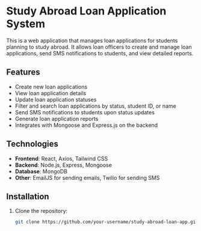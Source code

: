 # Study Abroad Loan Application System

This is a web application that manages loan applications for students planning to study abroad. It allows loan officers to create and manage loan applications, send SMS notifications to students, and view detailed reports.

## Features

- Create new loan applications
- View loan application details
- Update loan application statuses
- Filter and search loan applications by status, student ID, or name
- Send SMS notifications to students upon status updates
- Generate loan application reports
- Integrates with Mongoose and Express.js on the backend

## Technologies

- **Frontend**: React, Axios, Tailwind CSS
- **Backend**: Node.js, Express, Mongoose
- **Database**: MongoDB
- **Other**: EmailJS for sending emails, Twilio for sending SMS

## Installation

1. Clone the repository:
   ```bash
   git clone https://github.com/your-username/study-abroad-loan-app.git
